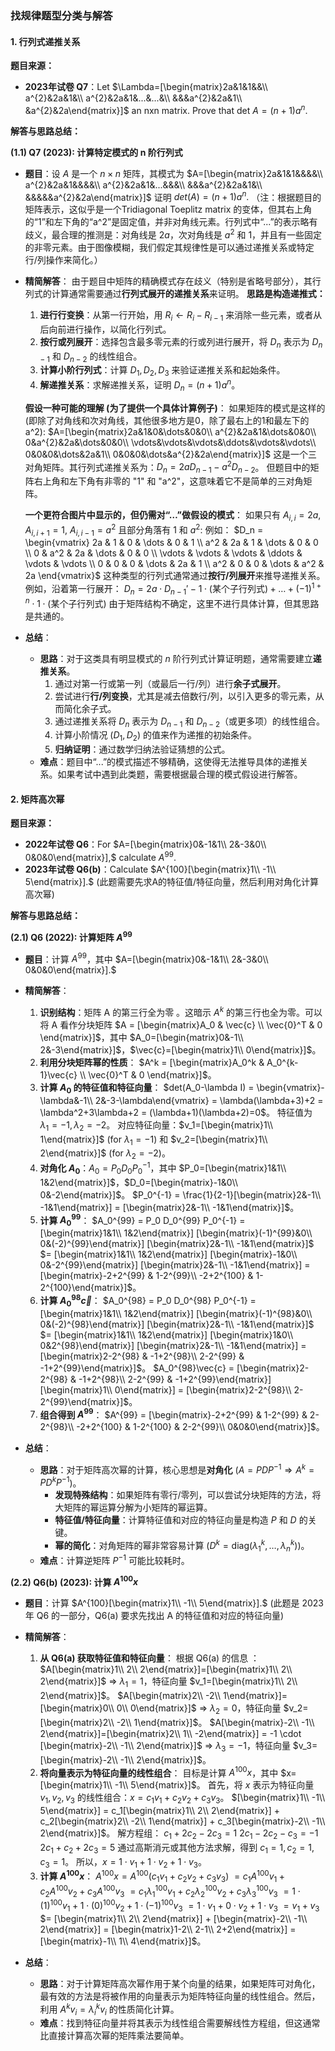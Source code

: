 ### 找规律题型分类与解答

#### 1. 行列式递推关系

**题目来源：**
* **2023年试卷 Q7**：Let $\Lambda=[\begin{matrix}2a&1&1&&\\ a^{2}&2a&1&\\ a^{2}&2a&1&...&...&\\ &&&a^{2}&2a&1\\ &a^{2}&2a\end{matrix}]$ an nxn matrix. Prove that det $A=(n+1)a^{n}.$ 

**解答与思路总结：**

**(1.1) Q7 (2023): 计算特定模式的 n 阶行列式**

* **题目**：设 $A$ 是一个 $n \times n$ 矩阵，其模式为
    $A=[\begin{matrix}2a&1&1&&&&\\ a^{2}&2a&1&&&&\\ a^{2}&2a&1&...&&&\\ &&&a^{2}&2a&1&\\ &&&&&a^{2}&2a\end{matrix}]$
    证明 $det(A)=(n+1)a^{n}.$ 
    （注：根据题目的矩阵表示，这似乎是一个Tridiagonal Toeplitz matrix 的变体，但其右上角的“1”和左下角的“a^2”是固定值，并非对角线元素。行列式中“...”的表示略有歧义，最合理的推测是：对角线是 $2a$，次对角线是 $a^2$ 和 $1$，并且有一些固定的非零元素。由于图像模糊，我们假定其规律性是可以通过递推关系或特定行/列操作来简化。）

* **精简解答**：
    由于题目中矩阵的精确模式存在歧义（特别是省略号部分），其行列式的计算通常需要通过**行列式展开的递推关系**来证明。
    **思路是构造递推式：**
    1.  **进行行变换**：从第一行开始，用 $R_i \leftarrow R_i - R_{i-1}$ 来消除一些元素，或者从后向前进行操作，以简化行列式。
    2.  **按行或列展开**：选择包含最多零元素的行或列进行展开，将 $D_n$ 表示为 $D_{n-1}$ 和 $D_{n-2}$ 的线性组合。
    3.  **计算小阶行列式**：计算 $D_1, D_2, D_3$ 来验证递推关系和起始条件。
    4.  **解递推关系**：求解递推关系，证明 $D_n = (n+1)a^n$。

    **假设一种可能的理解 (为了提供一个具体计算例子)**：
    如果矩阵的模式是这样的 (即除了对角线和次对角线，其他很多地方是0，除了最右上的1和最左下的a^2):
    $A=[\begin{matrix}2a&1&0&\dots&0&0\\ a^{2}&2a&1&\dots&0&0\\ 0&a^{2}&2a&\dots&0&0\\ \vdots&\vdots&\vdots&\ddots&\vdots&\vdots\\ 0&0&0&\dots&2a&1\\ 0&0&0&\dots&a^{2}&2a\end{matrix}]$
    这是一个三对角矩阵。其行列式递推关系为：$D_n = 2a D_{n-1} - a^2 D_{n-2}$。
    但题目中的矩阵右上角和左下角有非零的 "1" 和 "a^2"，这意味着它不是简单的三对角矩阵。

    **一个更符合图片中显示的，但仍需对“…”做假设的模式**：
    如果只有 $A_{i,i}=2a$, $A_{i,i+1}=1$, $A_{i,i-1}=a^2$ 且部分角落有 $1$ 和 $a^2$:
    例如：
    $D_n = \begin{vmatrix} 2a & 1 & 0 & \dots & 0 & 1 \\ a^2 & 2a & 1 & \dots & 0 & 0 \\ 0 & a^2 & 2a & \dots & 0 & 0 \\ \vdots & \vdots & \vdots & \ddots & \vdots & \vdots \\ 0 & 0 & 0 & \dots & 2a & 1 \\ a^2 & 0 & 0 & \dots & a^2 & 2a \end{vmatrix}$
    这种类型的行列式通常通过**按行/列展开**来推导递推关系。
    例如，沿着第一行展开：
    $D_n = 2a \cdot D_{n-1}' - 1 \cdot (\text{某个子行列式}) + \dots + (-1)^{1+n} \cdot 1 \cdot (\text{某个子行列式})$
    由于矩阵结构不确定，这里不进行具体计算，但其思路是共通的。

* **总结**：
    * **思路**：对于这类具有明显模式的 $n$ 阶行列式计算证明题，通常需要建立**递推关系**。
        1.  通过对第一行或第一列（或最后一行/列）进行**余子式展开**。
        2.  尝试进行**行/列变换**，尤其是减去倍数行/列，以引入更多的零元素，从而简化余子式。
        3.  通过递推关系将 $D_n$ 表示为 $D_{n-1}$ 和 $D_{n-2}$（或更多项）的线性组合。
        4.  计算小阶情况 ($D_1, D_2$) 的值来作为递推的初始条件。
        5.  **归纳证明**：通过数学归纳法验证猜想的公式。
    * **难点**：题目中“...”的模式描述不够精确，这使得无法推导具体的递推关系。如果考试中遇到此类题，需要根据最合理的模式假设进行解答。

#### 2. 矩阵高次幂

**题目来源：**
* **2022年试卷 Q6**：For $A=[\begin{matrix}0&-1&1\\ 2&-3&0\\ 0&0&0\end{matrix}],$ calculate $A^{99}.$ 
* **2023年试卷 Q6(b)**：Calculate $A^{100}[\begin{matrix}1\\ -1\\ 5\end{matrix}].$  (此题需要先求A的特征值/特征向量，然后利用对角化计算高次幂)

**解答与思路总结：**

**(2.1) Q6 (2022): 计算矩阵 $A^{99}$**

* **题目**：计算 $A^{99}$，其中 $A=[\begin{matrix}0&-1&1\\ 2&-3&0\\ 0&0&0\end{matrix}].$ 
* **精简解答**：
    1.  **识别结构**：矩阵 A 的第三行全为零 。这暗示 $A^k$ 的第三行也全为零。可以将 A 看作分块矩阵 $A = [\begin{matrix}A_0 & \vec{c} \\ \vec{0}^T & 0 \end{matrix}]$，其中 $A_0=[\begin{matrix}0&-1\\ 2&-3\end{matrix}]$，$\vec{c}=[\begin{matrix}1\\ 0\end{matrix}]$。
    2.  **利用分块矩阵幂的性质**： $A^k = [\begin{matrix}A_0^k & A_0^{k-1}\vec{c} \\ \vec{0}^T & 0 \end{matrix}]$。
    3.  **计算 $A_0$ 的特征值和特征向量**：
        $det(A_0-\lambda I) = \begin{vmatrix}-\lambda&-1\\ 2&-3-\lambda\end{vmatrix} = \lambda(\lambda+3)+2 = \lambda^2+3\lambda+2 = (\lambda+1)(\lambda+2)=0$。
        特征值为 $\lambda_1=-1, \lambda_2=-2$。
        对应特征向量：$v_1=[\begin{matrix}1\\ 1\end{matrix}]$ (for $\lambda_1=-1$) 和 $v_2=[\begin{matrix}1\\ 2\end{matrix}]$ (for $\lambda_2=-2$)。
    4.  **对角化 $A_0$**：$A_0 = P_0 D_0 P_0^{-1}$，其中 $P_0=[\begin{matrix}1&1\\ 1&2\end{matrix}]$，$D_0=[\begin{matrix}-1&0\\ 0&-2\end{matrix}]$。
        $P_0^{-1} = \frac{1}{2-1}[\begin{matrix}2&-1\\ -1&1\end{matrix}] = [\begin{matrix}2&-1\\ -1&1\end{matrix}]$。
    5.  **计算 $A_0^{99}$**：
        $A_0^{99} = P_0 D_0^{99} P_0^{-1} = [\begin{matrix}1&1\\ 1&2\end{matrix}] [\begin{matrix}(-1)^{99}&0\\ 0&(-2)^{99}\end{matrix}] [\begin{matrix}2&-1\\ -1&1\end{matrix}]$
        $= [\begin{matrix}1&1\\ 1&2\end{matrix}] [\begin{matrix}-1&0\\ 0&-2^{99}\end{matrix}] [\begin{matrix}2&-1\\ -1&1\end{matrix}] = [\begin{matrix}-2+2^{99} & 1-2^{99}\\ -2+2^{100} & 1-2^{100}\end{matrix}]$。
    6.  **计算 $A_0^{98}\vec{c}$**：
        $A_0^{98} = P_0 D_0^{98} P_0^{-1} = [\begin{matrix}1&1\\ 1&2\end{matrix}] [\begin{matrix}(-1)^{98}&0\\ 0&(-2)^{98}\end{matrix}] [\begin{matrix}2&-1\\ -1&1\end{matrix}]$
        $= [\begin{matrix}1&1\\ 1&2\end{matrix}] [\begin{matrix}1&0\\ 0&2^{98}\end{matrix}] [\begin{matrix}2&-1\\ -1&1\end{matrix}] = [\begin{matrix}2-2^{98} & -1+2^{98}\\ 2-2^{99} & -1+2^{99}\end{matrix}]$。
        $A_0^{98}\vec{c} = [\begin{matrix}2-2^{98} & -1+2^{98}\\ 2-2^{99} & -1+2^{99}\end{matrix}] [\begin{matrix}1\\ 0\end{matrix}] = [\begin{matrix}2-2^{98}\\ 2-2^{99}\end{matrix}]$。
    7.  **组合得到 $A^{99}$**：
        $A^{99} = [\begin{matrix}-2+2^{99} & 1-2^{99} & 2-2^{98}\\ -2+2^{100} & 1-2^{100} & 2-2^{99}\\ 0&0&0\end{matrix}]$。

* **总结**：
    * **思路**：对于矩阵高次幂的计算，核心思想是**对角化** ($A=PDP^{-1} \Rightarrow A^k=PD^kP^{-1}$)。
        * **发现特殊结构**：如果矩阵有零行/零列，可以尝试分块矩阵的方法，将大矩阵的幂运算分解为小矩阵的幂运算。
        * **特征值/特征向量**：计算特征值和对应的特征向量是构造 $P$ 和 $D$ 的关键。
        * **幂的简化**：对角矩阵的幂非常容易计算 ($D^k = \text{diag}(\lambda_1^k, \dots, \lambda_n^k)$)。
    * **难点**：计算逆矩阵 $P^{-1}$ 可能比较耗时。

**(2.2) Q6(b) (2023): 计算 $A^{100}x$**

* **题目**：计算 $A^{100}[\begin{matrix}1\\ -1\\ 5\end{matrix}].$  (此题是 2023年 Q6 的一部分，Q6(a) 要求先找出 A 的特征值和对应的特征向量)
* **精简解答**：
    1.  **从 Q6(a) 获取特征值和特征向量**：
        根据 Q6(a) 的信息 ：
        $A[\begin{matrix}1\\ 2\\ 2\end{matrix}]=[\begin{matrix}1\\ 2\\ 2\end{matrix}]$ $\Rightarrow$ $\lambda_1=1$，特征向量 $v_1=[\begin{matrix}1\\ 2\\ 2\end{matrix}]$。 
        $A[\begin{matrix}2\\ -2\\ 1\end{matrix}]=[\begin{matrix}0\\ 0\\ 0\end{matrix}]$ $\Rightarrow$ $\lambda_2=0$，特征向量 $v_2=[\begin{matrix}2\\ -2\\ 1\end{matrix}]$。 
        $A[\begin{matrix}-2\\ -1\\ 2\end{matrix}]=[\begin{matrix}2\\ 1\\ -2\end{matrix}] = -1 \cdot [\begin{matrix}-2\\ -1\\ 2\end{matrix}]$ $\Rightarrow$ $\lambda_3=-1$，特征向量 $v_3=[\begin{matrix}-2\\ -1\\ 2\end{matrix}]$。 
    2.  **将向量表示为特征向量的线性组合**：
        目标是计算 $A^{100}x$，其中 $x=[\begin{matrix}1\\ -1\\ 5\end{matrix}]$。 
        首先，将 $x$ 表示为特征向量 $v_1, v_2, v_3$ 的线性组合：$x = c_1 v_1 + c_2 v_2 + c_3 v_3$。
        $[\begin{matrix}1\\ -1\\ 5\end{matrix}] = c_1[\begin{matrix}1\\ 2\\ 2\end{matrix}] + c_2[\begin{matrix}2\\ -2\\ 1\end{matrix}] + c_3[\begin{matrix}-2\\ -1\\ 2\end{matrix}]$。
        解方程组：
        $c_1 + 2c_2 - 2c_3 = 1$
        $2c_1 - 2c_2 - c_3 = -1$
        $2c_1 + c_2 + 2c_3 = 5$
        通过高斯消元或其他方法求解，得到 $c_1=1, c_2=1, c_3=1$。
        所以，$x = 1 \cdot v_1 + 1 \cdot v_2 + 1 \cdot v_3$。
    3.  **计算 $A^{100}x$**：
        $A^{100}x = A^{100}(c_1 v_1 + c_2 v_2 + c_3 v_3)$
        $= c_1 A^{100}v_1 + c_2 A^{100}v_2 + c_3 A^{100}v_3$
        $= c_1 \lambda_1^{100}v_1 + c_2 \lambda_2^{100}v_2 + c_3 \lambda_3^{100}v_3$
        $= 1 \cdot (1)^{100}v_1 + 1 \cdot (0)^{100}v_2 + 1 \cdot (-1)^{100}v_3$
        $= 1 \cdot v_1 + 0 \cdot v_2 + 1 \cdot v_3$
        $= v_1 + v_3$
        $= [\begin{matrix}1\\ 2\\ 2\end{matrix}] + [\begin{matrix}-2\\ -1\\ 2\end{matrix}] = [\begin{matrix}1-2\\ 2-1\\ 2+2\end{matrix}] = [\begin{matrix}-1\\ 1\\ 4\end{matrix}]$。

* **总结**：
    * **思路**：对于计算矩阵高次幂作用于某个向量的结果，如果矩阵可对角化，最有效的方法是将被作用的向量表示为矩阵特征向量的线性组合。然后，利用 $A^k v_i = \lambda_i^k v_i$ 的性质简化计算。
    * **难点**：找到特征向量并将其表示为线性组合需要解线性方程组，但这通常比直接计算高次幂的矩阵乘法要简单。